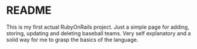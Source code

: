 # README


This is my first actual RubyOnRails project. Just a simple page for adding, storing, updating and deleting baseball teams. Very self explanatory and a solid way for me to grasp the basics of the language.
